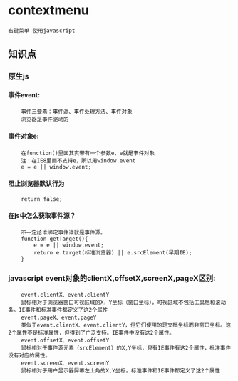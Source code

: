# contextmenu
    右键菜单 使用javascript
## 知识点
### 原生js
#### 事件event:
        事件三要素：事件源、事件处理方法、事件对象
        浏览器是事件驱动的
#### 事件对象e:
        在function()里面其实带有一个参数e，e就是事件对象
        注：在IE8里面不支持e，所以用window.event
        e = e || window.event;
#### 阻止浏览器默认行为
        return false;
#### 在js中怎么获取事件源？
        不一定给谁绑定事件谁就是事件源。
        function getTarget(){
            e = e || window.event;
            return e.target(标准浏览器) || e.srcElement(早期IE);
        }
### javascript event对象的clientX,offsetX,screenX,pageX区别:
        event.clientX、event.clientY
        鼠标相对于浏览器窗口可视区域的X，Y坐标（窗口坐标），可视区域不包括工具栏和滚动条。IE事件和标准事件都定义了这2个属性
        event.pageX、event.pageY
        类似于event.clientX、event.clientY，但它们使用的是文档坐标而非窗口坐标。这2个属性不是标准属性，但得到了广泛支持。IE事件中没有这2个属性。
        event.offsetX、event.offsetY
        鼠标相对于事件源元素（srcElement）的X,Y坐标，只有IE事件有这2个属性，标准事件没有对应的属性。
        event.screenX、event.screenY
        鼠标相对于用户显示器屏幕左上角的X,Y坐标。标准事件和IE事件都定义了这2个属性